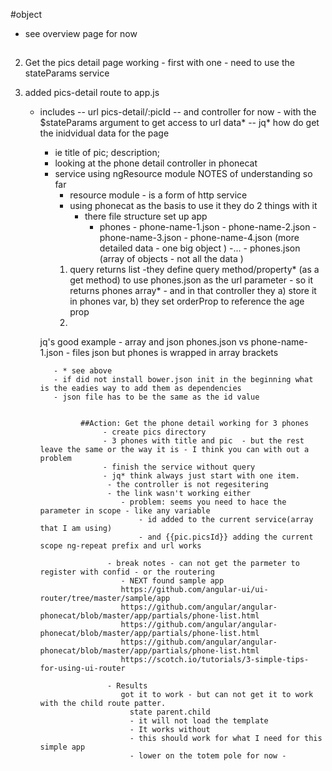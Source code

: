 #object
- see  overview page for now

##
2. Get the pics detail page working 
        - first with one 
            - need to use the stateParams service 


1. added pics-detail route to app.js 
    - includes 
    -- url pics-detail/:picId 
    -- and controller for now - with the $stateParams argument to get access to url data*
    -- jq* how do get the inidvidual data for the page 
        - ie title of pic; description;
        - looking at the phone detail controller in phonecat
        - service using ngResource module 
        NOTES of understanding so far 
            - resource module - is a form of http service
            - using phonecat as the basis to use it
              they do 2 things with it 
              - there file structure set up
                app
                   - phones
                    - phone-name-1.json
                    - phone-name-2.json
                    - phone-name-3.json
                    - phone-name-4.json  (more detailed data - one big object  )
                    -...
                    - phones.json   (array of objects - not all the data ) 
            1. query returns list
                    -they define query method/property* (as a get method) to use phones.json as the url parameter
                    - so it returns phones array*
                    - and in that controller they a) store it in phones var, b) they set orderProp to reference the age prop
            2.  
                    
         jq's good example 
            - array and json phones.json vs phone-name-1.json 
            - files json but phones is wrapped in array brackets
             
             - * see above
             - if did not install bower.json init in the beginning what is the eadies way to add them as dependencies 
             - json file has to be the same as the id value
            
               
                   ##Action: Get the phone detail working for 3 phones 
                        - create pics directory 
                        - 3 phones with title and pic  - but the rest leave the same or the way it is - I think you can with out a problem 
                        - finish the service without query
                        - jq* think always just start with one item. 
                         - the controller is not regesitering 
                         - the link wasn't working either 
                            - problem: seems you need to hace the parameter in scope - like any variable
                                - id added to the current service(array that I am using)
                                - and {{pic.picsId}} adding the current scope ng-repeat prefix and url works
                         
                         - break notes - can not get the parmeter to register with confid - or the routering
                            - NEXT found sample app 
                            https://github.com/angular-ui/ui-router/tree/master/sample/app
                            https://github.com/angular/angular-phonecat/blob/master/app/partials/phone-list.html
                            https://github.com/angular/angular-phonecat/blob/master/app/partials/phone-list.html
                            https://github.com/angular/angular-phonecat/blob/master/app/partials/phone-list.html
                            https://scotch.io/tutorials/3-simple-tips-for-using-ui-router
                            
                         - Results
                            got it to work - but can not get it to work with the child route patter. 
                              state parent.child
                              - it will not load the template 
                              - It works without 
                              - this should work for what I need for this simple app 
                              - lower on the totem pole for now - 
                         
                            
                 